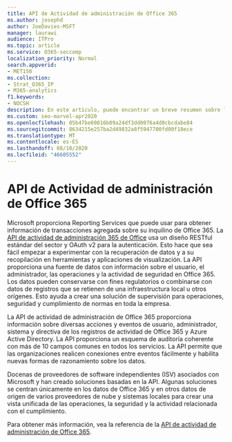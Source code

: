 ```yaml
---
title: API de Actividad de administración de Office 365
ms.author: josephd
author: JoeDavies-MSFT
manager: laurawi
audience: ITPro
ms.topic: article
ms.service: O365-seccomp
localization_priority: Normal
search.appverid:
- MET150
ms.collection:
- Strat_O365_IP
- M365-analytics
f1.keywords:
- NOCSH
description: En este artículo, puede encontrar un breve resumen sobre la API de actividad de administración de Office 365 y la información que proporciona desde los registros de actividades.
ms.custom: seo-marvel-apr2020
ms.openlocfilehash: 05b47be60816b09a24df3dd0076a4d0cbcdabe84
ms.sourcegitcommit: 8634215e257ba2d49832a8f5947700fd00f18ece
ms.translationtype: MT
ms.contentlocale: es-ES
ms.lasthandoff: 08/10/2020
ms.locfileid: "46605552"
---
```

# <a name="office-365-management-activity-api"></a>API de Actividad de administración de Office 365

Microsoft proporciona Reporting Services que puede usar para obtener información de transacciones agregada sobre su inquilino de Office 365. La [API de actividad de administración 365 de Office](https://docs.microsoft.com/office/office-365-management-api/office-365-management-apis-overview#office-365-management-activity-api) usa un diseño RESTful estándar del sector y OAuth v2 para la autenticación. Esto hace que sea fácil empezar a experimentar con la recuperación de datos y a su recopilación en herramientas y aplicaciones de visualización. La API proporciona una fuente de datos con información sobre el usuario, el administrador, las operaciones y la actividad de seguridad en Office 365. Los datos pueden conservarse con fines regulatorios o combinarse con datos de registros que se retienen de una infraestructura local u otros orígenes. Esto ayuda a crear una solución de supervisión para operaciones, seguridad y cumplimiento de normas en toda la empresa.

La API de actividad de administración de Office 365 proporciona información sobre diversas acciones y eventos de usuario, administrador, sistema y directiva de los registros de actividad de Office 365 y Azure Active Directory. La API proporciona un esquema de auditoría coherente con más de 10 campos comunes en todos los servicios. La API permite que las organizaciones realicen conexiones entre eventos fácilmente y habilita nuevas formas de razonamiento sobre los datos.

Docenas de proveedores de software independientes (ISV) asociados con Microsoft y han creado soluciones basadas en la API. Algunas soluciones se centran únicamente en los datos de Office 365 y en otros datos de origen de varios proveedores de nube y sistemas locales para crear una vista unificada de las operaciones, la seguridad y la actividad relacionada con el cumplimiento. 

Para obtener más información, vea la referencia de la [API de actividad de administración de Office 365](https://docs.microsoft.com/office/office-365-management-api/office-365-management-activity-api-reference).
